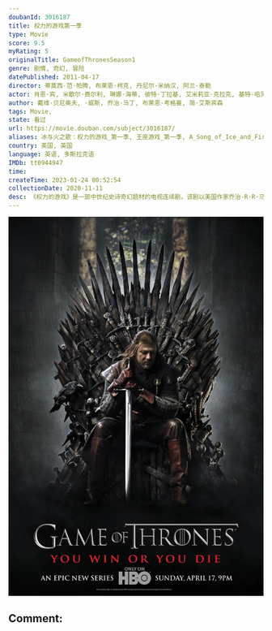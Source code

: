 ```yaml
---
doubanId: 3016187
title: 权力的游戏第一季
type: Movie
score: 9.5
myRating: 5
originalTitle: GameofThronesSeason1
genre: 剧情, 奇幻, 冒险
datePublished: 2011-04-17
director: 蒂莫西·范·帕腾, 布莱恩·柯克, 丹尼尔·米纳汉, 阿兰·泰勒
actor: 肖恩·宾, 米歇尔·费尔利, 琳娜·海蒂, 彼特·丁拉基, 艾米莉亚·克拉克, 基特·哈灵顿, 苏菲·特纳, 麦茜·威廉姆斯, 尼古拉·科斯特, 伊恩·格雷, 约翰·布莱德利, 伊恩·怀特, 侬索·阿诺斯, 爱丽塔·阿察丽娅, 大卫·布拉德利, 约瑟夫·阿尔京, 阿特·帕金森, 伊莱耶斯·加贝尔, 埃罗斯·维拉霍斯, 马克·路易斯·琼斯, 卡鲁姆·瓦尔里, 海蒂·罗曼诺娃, 米尔托斯·耶罗勒曼, 阿米拉·加扎拉, 艾米·理查森, 杰佛逊·豪尔, undefined, undefined, 马克·斯坦利, 伊恩·比蒂, 利诺·法希奥利, 欧文·蒂尔, 史蒂夫·布朗特, 伊恩·麦克尔希尼, 格辛·安东尼, 杰森·莫玛, 马克·阿蒂, 詹姆斯·科兹莫, 娜塔丽·特纳, 理查德·麦登, 查尔斯·丹斯, 罗恩·多纳基, 伊萨克·亨普斯特德, 哈里·劳埃德, 艾丹·吉伦, 埃斯梅·比安科, 阿尔菲·艾伦, 罗姗妮·麦琪, 罗伊·麦克凯恩, 杰罗姆·弗林, 朱利安·格洛弗, 皮特·沃恩, 康勒斯·希尔, 凯特·迪基, 柯南·史蒂文斯, 菲恩·琼斯, 尤金·西蒙, 杰米·西弗斯, 约瑟夫·戴浦西, 埃蒙·埃利奥特, 约瑟夫·马勒, 西贝尔·凯基莉, 唐纳德·桑普特, 克莱夫·曼特尔, 杰克·格里森
author: 戴维·贝尼奥夫, ·威斯, 乔治·马丁, 布莱恩·考格曼, 简·艾斯宾森
tags: Movie, 
state: 看过
url: https://movie.douban.com/subject/3016187/
aliases: 冰与火之歌：权力的游戏_第一季, 王座游戏_第一季, A_Song_of_Ice_and_Fire__Game_of_Thrones_Season_1
country: 美国, 英国
language: 英语, 多斯拉克语
IMDb: tt0944947
time: 
createTime: 2023-01-24 00:52:54
collectionDate: 2020-11-11
desc: 《权力的游戏》是一部中世纪史诗奇幻题材的电视连续剧，该剧以美国作家乔治·R·R·马丁的奇幻巨作《冰与火之歌》七部曲为基础改编创作。故事背景中虚构的世界，分为两片大陆：位于西面的“日落国度”维斯特洛；...
---
```


![image](assets/p896064368.jpg)

Comment: 
---

